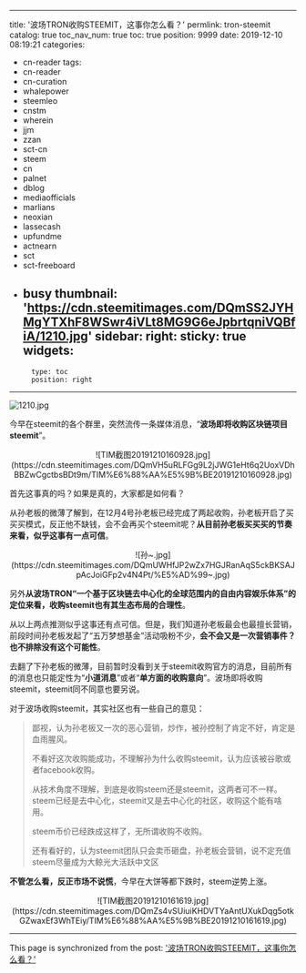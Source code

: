 
---
title: '波场TRON收购STEEMIT，这事你怎么看？'
permlink: tron-steemit
catalog: true
toc_nav_num: true
toc: true
position: 9999
date: 2019-12-10 08:19:21
categories:
- cn-reader
tags:
- cn-reader
- cn-curation
- whalepower
- steemleo
- cnstm
- wherein
- jjm
- zzan
- sct-cn
- steem
- cn
- palnet
- dblog
- mediaofficials
- marlians
- neoxian
- lassecash
- upfundme
- actnearn
- sct
- sct-freeboard
- busy
thumbnail: 'https://cdn.steemitimages.com/DQmSS2JYHMgYTXhF8WSwr4iVLt8MG9G6eJpbrtqniVQBfiA/1210.jpg'
sidebar:
    right:
        sticky: true
widgets:
    -
        type: toc
        position: right
---


![1210.jpg](https://cdn.steemitimages.com/DQmSS2JYHMgYTXhF8WSwr4iVLt8MG9G6eJpbrtqniVQBfiA/1210.jpg)

今早在steemit的各个群里，突然流传一条媒体消息，“**波场即将收购区块链项目steemit**”。

<center>![TIM截图20191210160928.jpg](https://cdn.steemitimages.com/DQmVH5uRLFGg9L2jJWG1eHt6q2UoxVDhBBZwCgctbsBDt9m/TIM%E6%88%AA%E5%9B%BE20191210160928.jpg)</center>

首先这事真的吗？如果是真的，大家都是如何看？

从孙老板的微薄了解到，在12月4号孙老板已经完成了两起收购，孙老板开启了买买买模式，反正他不缺钱，会不会再买个steemit呢？**从目前孙老板买买买的节奏来看，似乎这事有一点可信**。

<center>![孙~.jpg](https://cdn.steemitimages.com/DQmUWHfJP2wZx7HGJRanAqS5ckBKSAJpAcJoiGFp2v4N4Pt/%E5%AD%99~.jpg)</center>

另外**从波场TRON“一个基于区块链去中心化的全球范围内的自由内容娱乐体系”的定位来看，收购steemit也有其生态布局的合理性**。

从以上两点推测似乎这事还有点可信。但是，我们知道孙老板最会也最擅长营销，前段时间孙老板发起了“五万梦想基金”活动吸粉不少，**会不会又是一次营销事件？也不排除没有这个可能性**。

去翻了下孙老板的微薄，目前暂时没看到关于steemit收购官方的消息，目前所有的消息也只能定性为“**小道消息**”或者“**单方面的收购意向**”。波场即将收购steemit，steemit同不同意也要另说。

对于波场收购steemit，其实社区也有一些自己的意见：

> 鄙视，认为孙老板又一次的恶心营销，炒作，被孙控制了肯定不好，肯定是血雨腥风。
>
>不看好这次收购能成功，不理解孙为什么收购steemit，认为应该被谷歌或者facebook收购。
>
>从技术角度不理解，到底是收购steem还是steemit，这两者可不一样。steem已经是去中心化，steemit又是去中心化的社区，收购这个能有啥用。
>
>steem币价已经跌成这样了，无所谓收购不收购。
>
>还有看好的，认为steemit团队只会卖币砸盘，孙老板会营销，说不定充值steem尽量成为大鲸光大活跃中文区

**不管怎么看，反正市场不说慌**，今早在大饼等都下跌时，steem逆势上涨。

<center>![TIM截图20191210161619.jpg](https://cdn.steemitimages.com/DQmZs4vSUiuiKHDVTYaAntUXukDqg5otkGZwaxEf3WhTEiy/TIM%E6%88%AA%E5%9B%BE20191210161619.jpg)</center>

- - -

This page is synchronized from the post: ['波场TRON收购STEEMIT，这事你怎么看？'](https://steemit.com/@yellowbird/tron-steemit)

